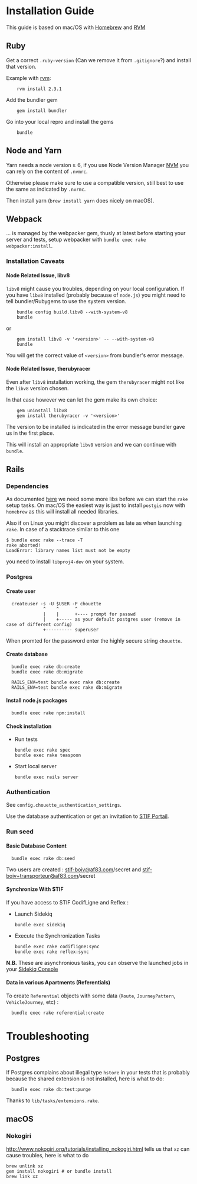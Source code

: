 # Installation Guide

This guide is based on mac/OS with [Homebrew](https://brew.sh/) and [RVM](https://rvm.io/)

## Ruby

Get a correct `.ruby-version` (Can we remove it from `.gitignore`?)
and install that version.

Example with [rvm](https://rvm.io/):

        rvm install 2.3.1

Add the bundler gem

        gem install bundler

Go into your local repro and install the gems

        bundle

## Node and Yarn

Yarn needs a node version ≥ 6, if you use Node Version Manager [NVM](https://github.com/creationix/nvm)  you can rely on the content of `.nvmrc`.

Otherwise please make sure to use a compatible version, still best to use the same as indicated by `.nvrmc`.

Then install yarn (`brew install yarn` does nicely on macOS).

## Webpack

... is managed by the webpacker gem, thusly at latest
 before starting your server and tests, setup webpacker with `bundle exec rake webpacker:install`.

### Installation Caveats

#### Node Related Issue, libv8

`libv8` might cause you troubles, depending on your local configuration. If you have `libv8` installed (probably because of `node.js`) you might need to tell bundler/Rubygems to use the system version.


        bundle config build.libv8 --with-system-v8
        bundle

or

        gem install libv8 -v '<version>' -- --with-system-v8
        bundle

You will get the correct value of `<version>` from bundler's error message.

#### Node Related Issue, therubyracer

Even after `libv8` installation working, the gem `therubyracer` might not like the `libv8` version chosen.

In that case however we can let the gem make its own choice:

        gem uninstall libv8
        gem install therubyracer -v '<version>'

The version to be installed is indicated in the error message bundler gave us in the first place.

This will install an appropriate `libv8` version and we can continue with `bundle`.

## Rails

### Dependencies

As documented [here](https://github.com/dryade/georuby-ext/issues/2) we need some more libs before we can start the `rake` setup tasks. On mac/OS the easiest way is just to install `postgis` now with `homebrew` as this will
install all needed libraries.

Also if on Linux you might discover a problem as late as when launching `rake`.
In case of a stacktrace similar to this one

```
$ bundle exec rake --trace -T
rake aborted!
LoadError: library names list must not be empty
```

you need to install `libproj4-dev` on your system.


### Postgres

#### Create user

      createuser -s -U $USER -P chouette
                  ^    ^      ^
                  |    |      +---- prompt for passwd
                  |    +----- as your default postgres user (remove in case of different config)
                  +---------- superuser

When promted for the password enter the highly secure string `chouette`.


#### Create database

      bundle exec rake db:create
      bundle exec rake db:migrate

      RAILS_ENV=test bundle exec rake db:create
      RAILS_ENV=test bundle exec rake db:migrate

#### Install node.js packages

      bundle exec rake npm:install

#### Check installation

* Run tests

      bundle exec rake spec
      bundle exec rake teaspoon

* Start local server

      bundle exec rails server

### Authentication

See `config.chouette_authentication_settings`.

Use the database authentication or get an invitation to [STIF Portail](http://stif-portail-dev.af83.priv/).

### Run seed


#### Basic Database Content

      bundle exec rake db:seed


Two users are created : stif-boiv@af83.com/secret and stif-boiv+transporteur@af83.com/secret

#### Synchronize With STIF

If you have access to STIF CodifLigne and Reflex :

* Launch Sidekiq

      bundle exec sidekiq

* Execute the Synchronization Tasks

      bundle exec rake codifligne:sync
      bundle exec rake reflex:sync

**N.B.** These are asynchronious tasks, you can observe the launched jobs in your [Sidekiq Console](http://localhost:3000/sidekiq)

#### Data in various Apartments (Referentials)

To create `Referential` objects with some data (`Route`, `JourneyPattern`, `VehicleJourney`, etc) :

      bundle exec rake referential:create

# Troubleshooting

## Postgres

If Postgres complains about illegal type `hstore` in your tests that is probably because the shared extension is not installed, here is what to do:

      bundle exec rake db:test:purge

Thanks to `lib/tasks/extensions.rake`.

## macOS

### Nokogiri

http://www.nokogiri.org/tutorials/installing_nokogiri.html tells us that `xz` can cause troubles, here is what to do 

```
brew unlink xz
gem install nokogiri # or bundle install
brew link xz
```

